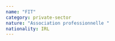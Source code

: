 ```yaml
---
name: "FIT"
category: private-sector
nature: "Association professionnelle "
nationality: IRL
---
```

